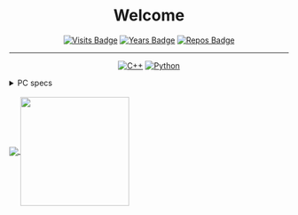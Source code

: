 <h1  align="center">Welcome</h1></p>

<div align="center">

[![Visits Badge](https://badges.pufler.dev/visits/Papr3ka/Papr3ka)](https://github.com/Papr3ka)
[![Years Badge](https://badges.pufler.dev/years/Papr3ka)](https://github.com/Papr3ka)
[![Repos Badge](https://badges.pufler.dev/repos/Papr3ka)](https://github.com/Papr3ka)


---

[![C++](https://img.shields.io/badge/-C++-00599C?style=flat-square&logo=c)](https://github.com/Papr3ka)
[![Python](https://img.shields.io/badge/-Python-black?style=flat-square&logo=Python)](https://github.com/Papr3ka)

</div>

<details>
<summary>PC specs</summary>

* I5 8600K

* GTX 1070 Ti

* Z370 Krait Gaming

* 2x 8Gb Corsair Vengance LPX

* Cryorig H7 Quad Lumi

* NZXT S340
</details>

<br />

<a href="https://github.com/Papr3ka">
<img align="center" src="https://github-readme-stats.vercel.app/api?username=Papr3ka&theme=tokyonight&show_icons=true&hide_border=true height="196px" />
  
<img align="center" src="https://github-readme-stats.vercel.app/api/top-langs/?username=Papr3ka&theme=tokyonight&show_icons=true&langs_count=3&hide_border=true" height="196px"/>
</a>

</div>

